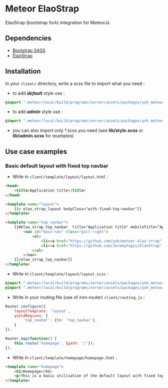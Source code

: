 # Meteor ElaoStrap

ElaoStrap (bootstrap fork) integration for MeteorJs

## Dependencies

* [Bootstrap SASS](https://github.com/twbs/bootstrap-sass)
* [ElaoStrap](https://github.com/JeremyFagis/ElaoStrap)

## Installation

In your `client/` directory, write a scss file to import what you need :

- to add ***default*** style use :
```scss
@import ".meteor/local/build/programs/server/assets/packages/yoh_meteor-elao-strap/lib/style";
```


 - to add ***admin*** style use :
```scss
@import ".meteor/local/build/programs/server/assets/packages/yoh_meteor-elao-strap/lib/admin";
```

- you can also import only *.scss you need (see **lib/style.scss** or **lib/admin.scss** for examples)

## Use case examples

### Basic default layout with fixed top navbar

- Write in `client/template/layout/layout.html` :

```html
<head>
    <title>Application title</title>
</head>

<template name="layout">
    {{> elao_strap_layout bodyClass="with-fixed-top-navbar"}}
</template>

<template name="top_navbar">
    {{#elao_strap_top_navbar  title="Application title" mobileTitle="App title"}}
        <nav id="main-nav" class="pull-right">
            <ul>
                <li><a href="https://github.com/yoh/meteor-elao-strap" target="_blank" class="line-hover"><i class="elaostrap-font-github"></i> ElaoStrap for Meteor</a></li>
                <li><a href="https://github.com/JeremyFagis/ElaoStrap" target="_blank" class="line-hover"><i class="elaostrap-font-github"></i> ElaoStrap</a></li>
            </ul>
        </nav>
    {{/elao_strap_top_navbar}}
</template>
```

- Write in `client/template/layout/layout.scss` :

```scss
@import ".meteor/local/build/programs/server/assets/packages/yoh_meteor-elao-strap/lib/style";
@import ".meteor/local/build/programs/server/assets/packages/yoh_meteor-elao-strap/template/layout";
```

- Write in your routing file (use of iron-router) `client/routing.js` :

```js
Router.configure({
    layoutTemplate: 'layout',
    yieldRegions: {
        'top_navbar': {to: 'top_navbar'},
    }
});

Router.map(function() {
    this.route('homepage', {path: '/'});
});
```

- Write in `client/template/homepage/homepage.html` :

```html
<template name="homepage">
    <h1>Homepage</h1>
    <p>This is a basic utilisation of the default layout with fixed top navbar !</p>
</template>
```
